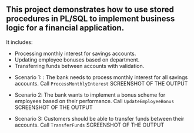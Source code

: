 ## This project demonstrates how to use stored procedures in PL/SQL to implement business logic for a financial application. 
It includes:
 - Processing monthly interest for savings accounts.
 - Updating employee bonuses based on department.
 - Transferring funds between accounts with validation.

 * Scenario 1: : The bank needs to process monthly interest for all savings accounts.
 Call `ProcessMonthlyInterest`
 SCREENSHOT OF THE OUTPUT


 * Scenario 2: The bank wants to implement a bonus scheme for employees based on their performance.
 Call `UpdateEmployeeBonus`
 SCREENSHOT OF THE OUTPUT


* Scenario 3: Customers should be able to transfer funds between their accounts.
Call `TransferFunds`
 SCREENSHOT OF THE OUTPUT
